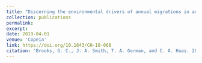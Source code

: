 ```yaml
---
title: "Discerning the environmental drivers of annual migrations in an endangered amphibian"
collection: publications
permalink: 
excerpt:
date: 2019-04-01
venue: 'Copeia'
link: https://doi.org/10.1643/CH-18-068
citation: 'Brooks, G. C., J. A. Smith, T. A. Gorman, and C. A. Haas. 2019. Discerning the environmental drivers of annual migrations in an endangered amphibian. <i>Copeia</i> 107:270-276'
---
```

